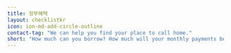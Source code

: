 ```yaml
---
title: 정부혜택
layout: checklistkr
icon: ion-md-add-circle-outline
contact-tag: "We can help you find your place to call home."
short: "How much can you borrow? How much will your monthly payments be?"
---
```

